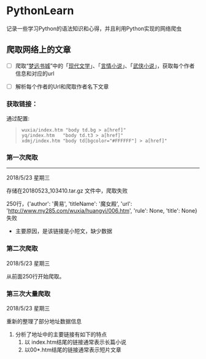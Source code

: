 # PythonLearn
记录一些学习Python的语法知识和心得，并且利用Python实现的网络爬虫



## 爬取网络上的文章

- [ ] 爬取“[梦远书城](http://www.my285.com/xdmj/index.htm)”中的「[现代文学]((http://www.my285.com/xdmj/index.htm))」、「[言情小说](http://www.my285.com/yq/index.htm)」、「[武侠小说](http://www.my285.com/wuxia/index.htm)」，获取每个作者信息和对应的url
- [ ] 解析每个作者的Url和爬取作者名下文章



### 获取链接：

通过配置:

> ```
> wuxia/index.htm "body td.bg > a[href]"
> yq/index.htm   "body td.t3 > a[href]"
> xdmj/index.htm "body td[bgcolor="#FFFFFF"] > a[href]"
> ```



### 第一次爬取

---

2018/5/23 星期三

存储在20180523_103410.tar.gz 文件中，爬取失败

250行，{'author': '黄易', 'titleName': '魔女殿', 'url': 'http://www.my285.com/wuxia/huangyi/006.htm', 'rule': None, 'title': None}失败

- 主要原因，是该链接是小短文，缺少数据



### 第二次爬取

2018/5/23 星期三

从前面250行开始爬取。

### 第三次大量爬取

2018/5/23 星期三

重新的整理了部分地址数据信息

1. 分析了地址中的主要链接有如下的特点
   1. 以 index.htm结尾的链接通常表示长篇小说
   2. 以00*.htm结尾的链接通常表示短片文章